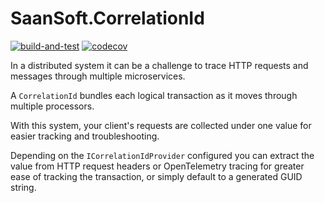 # SaanSoft.CorrelationId

[![build-and-test](https://github.com/saan800/saansoft-correlationid/actions/workflows/build-and-test.yml/badge.svg?branch=main)](https://github.com/saan800/saansoft-correlationid/actions/workflows/build-and-test.yml) 
[![codecov](https://codecov.io/gh/saan800/saansoft-correlationid/branch/main/graph/badge.svg?token=K88KBHI5K1)](https://codecov.io/gh/saan800/saansoft-correlationid)

In a distributed system it can be a challenge to trace HTTP requests and messages through multiple microservices.

A `CorrelationId` bundles each logical transaction as it moves through multiple processors.

With this system, your client's requests are collected under one value for easier tracking and troubleshooting.

Depending on the `ICorrelationIdProvider` configured you can extract the value from HTTP request headers or OpenTelemetry tracing for greater ease of tracking the transaction, or simply default to a generated GUID string.
